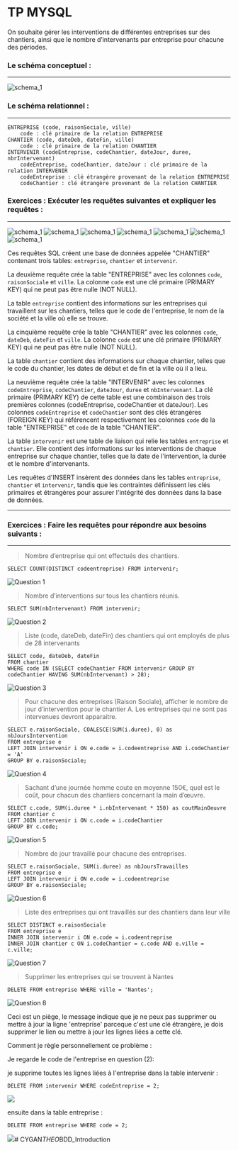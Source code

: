 # TP MYSQL

On souhaite gérer les interventions de différentes entreprises sur des chantiers, ainsi que le nombre d’intervenants par entreprise pour chacune des périodes. 

### Le schéma conceptuel :
****
![](assets/schema_1.png "schema_1")

### Le schéma relationnel  :
***
```
ENTREPRISE (code, raisonSociale, ville)
	code : clé primaire de la relation ENTREPRISE
CHANTIER (code, dateDeb, dateFin, ville)
	code : clé primaire de la relation CHANTIER
INTERVENIR (codeEntreprise, codeChantier, dateJour, duree, nbrIntervenant)
	codeEntreprise, codeChantier, dateJour : clé primaire de la relation INTERVENIR
	codeEntreprise : clé étrangère provenant de la relation ENTREPRISE
	codeChantier : clé étrangère provenant de la relation CHANTIER
```
### Exercices : Exécuter les requêtes suivantes et expliquer les requêtes : 
***
![](assets/schema_2.png "schema_1")
![](assets/schema_3.png "schema_1")
![](assets/schema_4.png "schema_1")
![](assets/schema_5.png "schema_1")
![](assets/schema_6.png "schema_1")
![](assets/schema_7.png "schema_1")
![](assets/schema_8.png "schema_1")

Ces requêtes SQL créent une base de données appelée "CHANTIER" contenant trois tables: `entreprise`, `chantier` et `intervenir`.

La deuxième requête crée la table "ENTREPRISE" avec les colonnes `code`, `raisonSociale` et `ville`. La colonne `code` est une clé primaire (PRIMARY KEY) qui ne peut pas être nulle (NOT NULL).

La table `entreprise` contient des informations sur les entreprises qui travaillent sur les chantiers, telles que le code de l'entreprise, le nom de la société et la ville où elle se trouve.

La cinquième requête crée la table "CHANTIER" avec les colonnes `code`, `dateDeb`, `dateFin` et `ville`. La colonne `code` est une clé primaire (PRIMARY KEY) qui ne peut pas être nulle (NOT NULL).

La table `chantier` contient des informations sur chaque chantier, telles que le code du chantier, les dates de début et de fin et la ville où il a lieu.

La neuvième requête crée la table "INTERVENIR" avec les colonnes `codeEntreprise`, `codeChantier`, `dateJour`, `duree` et `nbIntervenant`. La clé primaire (PRIMARY KEY) de cette table est une combinaison des trois premières colonnes (codeEntreprise, codeChantier et dateJour). Les colonnes `codeEntreprise` et `codeChantier` sont des clés étrangères (FOREIGN KEY) qui référencent respectivement les colonnes `code` de la table "ENTREPRISE" et `code` de la table "CHANTIER".

La table `intervenir` est une table de liaison qui relie les tables `entreprise` et `chantier`. Elle contient des informations sur les interventions de chaque entreprise sur chaque chantier, telles que la date de l'intervention, la durée et le nombre d'intervenants.

Les requêtes d'INSERT insèrent des données dans les tables `entreprise`, `chantier` et `intervenir`, tandis que les contraintes définissent les clés primaires et étrangères pour assurer l'intégrité des données dans la base de données.

***
### Exercices : Faire les requêtes pour répondre aux besoins suivants :
***

>Nombre d’entreprise qui ont effectués des chantiers.

```
SELECT COUNT(DISTINCT codeentreprise) FROM intervenir;
```
![](assets/question1.PNG "Question 1")

>Nombre d’interventions sur tous les chantiers réunis.

```
SELECT SUM(nbIntervenant) FROM intervenir;
```
![](assets/question2.PNG "Question 2")

>Liste (code, dateDeb, dateFin) des chantiers qui ont employés de plus de 28 intervenants

```
SELECT code, dateDeb, dateFin
FROM chantier
WHERE code IN (SELECT codeChantier FROM intervenir GROUP BY codeChantier HAVING SUM(nbIntervenant) > 28);
```
![](assets/question3.PNG "Question 3")



>Pour chacune des entreprises (Raison Sociale), afficher le nombre de jour d’intervention pour le chantier A. Les entreprises qui ne sont pas intervenues devront apparaitre. 
```
SELECT e.raisonSociale, COALESCE(SUM(i.duree), 0) as nbJoursIntervention
FROM entreprise e
LEFT JOIN intervenir i ON e.code = i.codeentreprise AND i.codeChantier = 'A'
GROUP BY e.raisonSociale;
```
![](assets/question4.PNG "Question 4")

>Sachant d’une journée homme coute en moyenne 150€, quel est le coût, pour chacun des chantiers concernant la main d’œuvre.
```
SELECT c.code, SUM(i.duree * i.nbIntervenant * 150) as coutMainOeuvre
FROM chantier c
LEFT JOIN intervenir i ON c.code = i.codeChantier
GROUP BY c.code;
```
![](assets/question5.PNG "Question 5")

>Nombre de jour travaillé pour chacune des entreprises.
```
SELECT e.raisonSociale, SUM(i.duree) as nbJoursTravailles
FROM entreprise e
LEFT JOIN intervenir i ON e.code = i.codeentreprise
GROUP BY e.raisonSociale;
```
![](assets/question6.PNG "Question 6")

>Liste des entreprises qui ont travaillés sur des chantiers dans leur ville
```
SELECT DISTINCT e.raisonSociale
FROM entreprise e
INNER JOIN intervenir i ON e.code = i.codeentreprise
INNER JOIN chantier c ON i.codeChantier = c.code AND e.ville = c.ville;
```
![](assets/question7.PNG "Question 7")


>Supprimer les entreprises qui se trouvent à Nantes
```
DELETE FROM entreprise WHERE ville = 'Nantes';
```
![](assets/question8.PNG "Question 8")

Ceci est un piège, le message indique que je ne peux pas supprimer ou mettre à jour la ligne 'entreprise' parceque c'est une clé étrangère, je dois supprimer le lien ou mettre à jour les lignes liées a cette clé.

Comment je règle personnellement ce problème : 

Je regarde le code de l'entreprise en question (2):

je supprime toutes les lignes liées à l'entreprise dans la table intervenir : 
```
DELETE FROM intervenir WHERE codeEntreprise = 2;
```
![](assets/question8_1.PNG)

ensuite dans la table entreprise : 

```
DELETE FROM entreprise WHERE code = 2;
```
![](assets/question8_2.PNG)#   C Y G A N _ T H E O _ B D D _ I n t r o d u c t i o n  
 